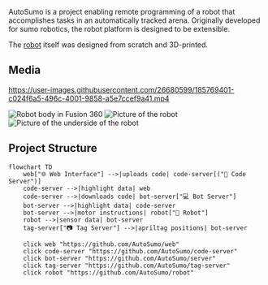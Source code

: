 AutoSumo is a project enabling remote programming of a robot that accomplishes tasks in an automatically tracked arena.
Originally developed for sumo robotics, the robot platform is designed to be extensible.

The [robot](https://github.com/AutoSumo/robot) itself was designed from scratch and 3D-printed.

## Media

https://user-images.githubusercontent.com/26680599/185769401-c024f6a5-496c-4001-9858-a5e7ccef9a41.mp4

![Robot body in Fusion 360](https://user-images.githubusercontent.com/26680599/186747566-b6fe78d5-234d-42a8-a620-afc675234ee1.png)
![Picture of the robot](https://user-images.githubusercontent.com/26680599/186748286-b1a7dc94-7e34-44f7-9d12-4bc15a54bf48.jpg)
![Picture of the underside of the robot](https://user-images.githubusercontent.com/26680599/186748291-354b9bca-f11a-4f92-94e0-9022a0ad5487.jpg)

## Project Structure

```mermaid
flowchart TD
    web["🌐 Web Interface"] -->|uploads code| code-server[("💾 Code Server")]
    code-server -->|highlight data| web
    code-server -->|downloads code| bot-server["💻 Bot Server"]
    bot-server -->|highlight data| code-server
    bot-server -->|motor instructions| robot["🤖 Robot"]
    robot -->|sensor data| bot-server
    tag-server["📷 Tag Server"] -->|apriltag positions| bot-server
        
    click web "https://github.com/AutoSumo/web"
    click code-server "https://github.com/AutoSumo/code-server"
    click bot-server "https://github.com/AutoSumo/server"
    click tag-server "https://github.com/AutoSumo/tag-server"
    click robot "https://github.com/AutoSumo/robot"
```
